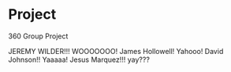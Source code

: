 # Project
360 Group Project


JEREMY WILDER!!! WOOOOOOO!
James Hollowell! Yahooo!
David Johnson!! Yaaaaa!
Jesus Marquez!!! yay???